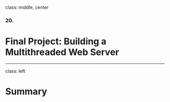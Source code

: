 class: middle, center

### 20.

# Final Project: Building a Multithreaded Web Server

---

class: left

# Summary
